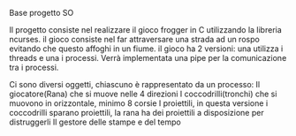 Base progetto SO

Il progetto consiste nel realizzare il gioco frogger in C utilizzando la libreria ncurses.
il gioco consiste nel far attraversare una strada ad un rospo evitando che questo affoghi in un fiume.
il gioco ha 2 versioni: una utilizza i threads e una i processi. Verrà implementata una pipe per la comunicazione tra i processi.

Ci sono diversi oggetti, chiascuno è rappresentato da un processo:
Il giocatore(Rana) che si muove nelle 4 direzioni
I coccodrilli(tronchi) che si muovono in orizzontale, minimo 8 corsie
I proiettili, in questa versione i coccodrilli sparano proiettili, la rana ha dei proiettili a disposizione per distruggerli
Il gestore delle stampe e del tempo
